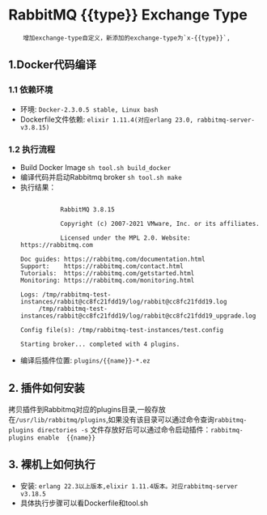 # RabbitMQ {{type}} Exchange Type

```
    增加exchange-type自定义，新添加的exchange-type为`x-{{type}}`,
```

## 1.Docker代码编译
### 1.1 依赖环境

* 环境: `Docker-2.3.0.5 stable, Linux bash`
* Dockerfile文件依赖: `elixir 1.11.4(对应erlang 23.0, rabbitmq-server-v3.8.15)`

### 1.2 执行流程

* Build Docker Image `sh tool.sh build_docker`
* 编译代码并启动Rabbitmq broker `sh tool.sh make`
* 执行结果：
   ```shell

              RabbitMQ 3.8.15
        
              Copyright (c) 2007-2021 VMware, Inc. or its affiliates.
            
              Licensed under the MPL 2.0. Website: https://rabbitmq.com

  Doc guides: https://rabbitmq.com/documentation.html
  Support:    https://rabbitmq.com/contact.html
  Tutorials:  https://rabbitmq.com/getstarted.html
  Monitoring: https://rabbitmq.com/monitoring.html

  Logs: /tmp/rabbitmq-test-instances/rabbit@cc8fc21fdd19/log/rabbit@cc8fc21fdd19.log
        /tmp/rabbitmq-test-instances/rabbit@cc8fc21fdd19/log/rabbit@cc8fc21fdd19_upgrade.log

  Config file(s): /tmp/rabbitmq-test-instances/test.config

  Starting broker... completed with 4 plugins.

   ```
* 编译后插件位置: `plugins/{{name}}-*.ez`


## 2. 插件如何安装

  拷贝插件到Rabbitmq对应的plugins目录,一般存放在`/usr/lib/rabbitmq/plugins`,如果没有该目录可以通过命令查询`rabbitmq-plugins directories -s`
  文件存放好后可以通过命令启动插件：`rabbitmq-plugins enable  {{name}}`
  

## 3. 裸机上如何执行

* 安装: `erlang 22.3以上版本,elixir 1.11.4版本。对应rabbitmq-server v3.18.5`
* 具体执行步骤可以看Dockerfile和tool.sh